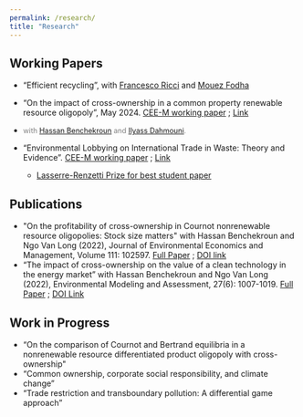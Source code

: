 ```yaml
---
permalink: /research/
title: "Research"
---
```


<!-- Google tag (gtag.js) -->
<script async src="https://www.googletagmanager.com/gtag/js?id=G-JL2ZY530JC"></script>
<script>
  window.dataLayer = window.dataLayer || [];
  function gtag(){dataLayer.push(arguments);}
  gtag('js', new Date());

  gtag('config', 'G-JL2ZY530JC');
</script>


## Working Papers
* “Efficient recycling”, with [Francesco Ricci](https://sites.google.com/view/francescoricci) and [Mouez Fodha](https://www.pantheonsorbonne.fr/page-perso/fodha#page-perso-about)
  
* “On the impact of cross-ownership in a common property renewable resource oligopoly”, May 2024. [CEE-M working paper](/files/pdf/WP-2024-09.pdf) ; [Link](https://hal.inrae.fr/hal-04573659) 
* <span style="font-size: 0.9em; color:#808080"> with [Hassan Benchekroun](https://sites.google.com/site/hbhassanbenchekroun/) and [Ilyass Dahmouni](https://scholar.google.com/citations?user=v6qZr68AAAAJ&hl=en). 
  
* “Environmental Lobbying on International Trade in Waste: Theory and Evidence”.  [CEE-M working paper](/files/pdf/JMP_Miao.pdf) ; [Link](https://hal.inrae.fr/hal-04198721)
   - [Lasserre-Renzetti Prize for best student paper](https://sites.google.com/view/creeaacere/awards/lasserre-renzetti-prize?authuser=0)


## Publications

* "On the profitability of cross-ownership in Cournot nonrenewable resource oligopolies: Stock size matters" with Hassan Benchekroun and Ngo Van Long (2022), Journal of Environmental Economics and Management, Volume 111: 102597. [Full Paper](/files/pdf/JEEM.pdf) ; [DOI link](https://doi.org/10.1016/j.jeem.2021.102597)
* “The impact of cross-ownership on the value of a clean technology in the energy market” with Hassan Benchekroun and Ngo Van Long (2022), Environmental Modeling and Assessment, 27(6):
1007-1019. [Full Paper](/files/pdf/EMA.pdf) ; [DOI Link](https://doi.org/10.1007/s10666-022-09840-7)

## Work in Progress

* “On the comparison of Cournot and Bertrand  equilibria in a nonrenewable resource differentiated product oligopoly with cross-ownership"
* “Common ownership, corporate social responsibility, and climate change”
* “Trade restriction and transboundary pollution: A differential game approach” 



